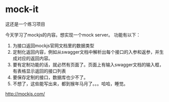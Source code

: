 # mock-it
这还是一个练习项目

今天学习了mockjs的内容。想实现一个mock server。
功能有以下：
1. 为接口返回mockjs官网文档里的数据类型
2. 定制化返回内容，例如从swagger文档中解析出每个接口的入参和返参，并生成对应的返回内容。
3. 要有定制功能的话，就必然有页面了。页面上有输入swagger文档的输入框，有表格显示返回的接口列表
4. 要保存定制的接口，数据库也少不了。
5. 不想了，这些能写出来，都到猴年马月了。。。哈哈，睡觉。


http://mockjs.com/

